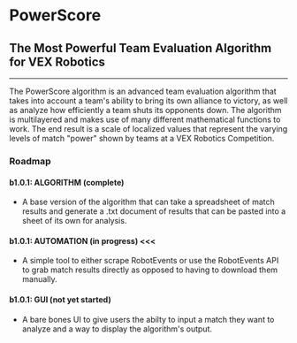 # PowerScore
## The Most Powerful Team Evaluation Algorithm for VEX Robotics

---
The PowerScore algorithm is an advanced team evaluation algorithm that takes into account a team's ability to bring its own alliance to victory, as well as analyze how efficiently a team shuts its opponents down. The algorithm is multilayered and makes use of many different mathematical functions to work. The end result is a scale of localized values that represent the varying levels of match "power" shown by teams at a VEX Robotics Competition.

### Roadmap
#### b1.0.1: ALGORITHM (complete)
- A base version of the algorithm that can take a spreadsheet of match results and generate a .txt document of results that can be pasted into a sheet of its own for analysis.

#### b1.0.1: AUTOMATION (in progress) <<<
- A simple tool to either scrape RobotEvents or use the RobotEvents API to grab match results directly as opposed to having to download them manually.

#### b1.0.1: GUI (not yet started)
- A bare bones UI to give users the abilty to input a match they want to analyze and a way to display the algorithm's output.